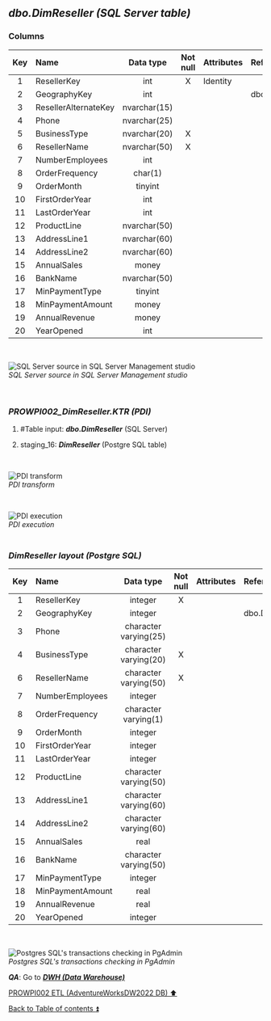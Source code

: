 ## **_dbo.DimReseller (SQL Server table)_**  

### Columns  

| Key	| Name                     | Data type    | Not null | Attributes | References            | Description       |
| :-: | :----------------------- | :----------: | :------: | :--------- | :-------------------- | :---------------- |
| 1   | ResellerKey              | int          | X        | Identity   |                       | PK                |
| 2   | GeographyKey             | int          |          |            | dbo.DimGeography      | FK                |
| 3   | ResellerAlternateKey     | nvarchar(15) |          |            |                       | deprecated        |
| 4   | Phone                    | nvarchar(25) |          |            |                       |                   |
| 5   | BusinessType             | nvarchar(20) | X        |            |                       |                   |
| 6   | ResellerName             | nvarchar(50) | X        |            |                       |                   |
| 7   | NumberEmployees          | int          |          |            |                       |                   |
| 8   | OrderFrequency           | char(1)      |          |            |                       |                   |
| 9   | OrderMonth               | tinyint      |          |            |                       |                   |
| 10  | FirstOrderYear           | int          |          |            |                       |                   |
| 11  | LastOrderYear            | int          |          |            |                       |                   |
| 12  | ProductLine              | nvarchar(50) |          |            |                       |                   |
| 13  | AddressLine1             | nvarchar(60) |          |            |                       |                   |
| 14  | AddressLine2             | nvarchar(60) |          |            |                       |                   |
| 15  | AnnualSales              | money        |          |            |                       |                   |
| 16  | BankName                 | nvarchar(50) |          |            |                       |                   |
| 17  | MinPaymentType           | tinyint      |          |            |                       |                   |
| 18  | MinPaymentAmount         | money        |          |            |                       |                   |
| 19  | AnnualRevenue            | money        |          |            |                       |                   |	
| 20  | YearOpened               | int          |          |            |                       |                   |	

   <p><br></p>  

![SQL Server source in SQL Server Management studio](https://i.imgur.com/VJWCr15.png)  
_SQL Server source in SQL Server Management studio_  

   <p><br></p>   

### **_PROWPI002\_DimReseller.KTR (PDI)_**   
1. #Table input: **_dbo.DimReseller_** (SQL Server)  
2. staging_16: **_DimReseller_** (Postgre SQL table)
 
   <p><br></p>  

  ![PDI transform](https://i.imgur.com/POU5Qzp.png)  
  _PDI transform_  

  <p><br></p>  

  ![PDI execution](https://i.imgur.com/7c1DcvM.png)  
  _PDI execution_ 

### **_<p><br>DimReseller layout (Postgre SQL)</p>_**  

| Key	| Name                     | Data type             | Not null | Attributes | References            | Description       | Metadata |
| :-: | :----------------------- | :-------------------: | :------: | :--------- | :-------------------- | :---------------- | :------: |
| 1   | ResellerKey              | integer               | X        |            |                       | PK                | m159     |
| 2   | GeographyKey             | integer               |          |            | dbo.DimGeography      | FK                | m141     |
| 3   | Phone                    | character varying(25) |          |            |                       |                   | m043     |
| 4   | BusinessType             | character varying(20) | X        |            |                       |                   | m160     |
| 6   | ResellerName             | character varying(50) | X        |            |                       |                   | m161     |
| 7   | NumberEmployees          | integer               |          |            |                       |                   | m162     |
| 8   | OrderFrequency           | character varying(1)  |          |            |                       |                   | m163     |
| 9   | OrderMonth               | integer               |          |            |                       |                   | m164     |
| 10  | FirstOrderYear           | integer               |          |            |                       |                   | m165     |
| 11  | LastOrderYear            | integer               |          |            |                       |                   | m166     |
| 12  | ProductLine              | character varying(50) |          |            |                       |                   | m098     |
| 13  | AddressLine1             | character varying(60) |          |            |                       |                   | m117     |
| 14  | AddressLine2             | character varying(60) |          |            |                       |                   | m118     |
| 15  | AnnualSales              | real                  |          |            |                       |                   | m167     |
| 16  | BankName                 | character varying(50) |          |            |                       |                   | m168     |
| 17  | MinPaymentType           | integer               |          |            |                       |                   | m169     |
| 18  | MinPaymentAmount         | real                  |          |            |                       |                   | m170     |
| 19  | AnnualRevenue            | real                  |          |            |                       |                   | m171     |
| 20  | YearOpened               | integer               |          |            |                       |                   | m172     |

   <p><br></p>  
 
  ![Postgres SQL's transactions checking in PgAdmin](https://i.imgur.com/r16xcW7.png)  
  _Postgres SQL's transactions checking in PgAdmin_  

  **_QA_**: Go to **_[DWH (Data Warehouse)](dwh.md)_**  

[PROWPI002 ETL (AdventureWorksDW2022 DB) :arrow_up:](prowpi002_etl_adventureworksdw2022_db.md)  

[Back to Table of contents :arrow_double_up:](../README.md)